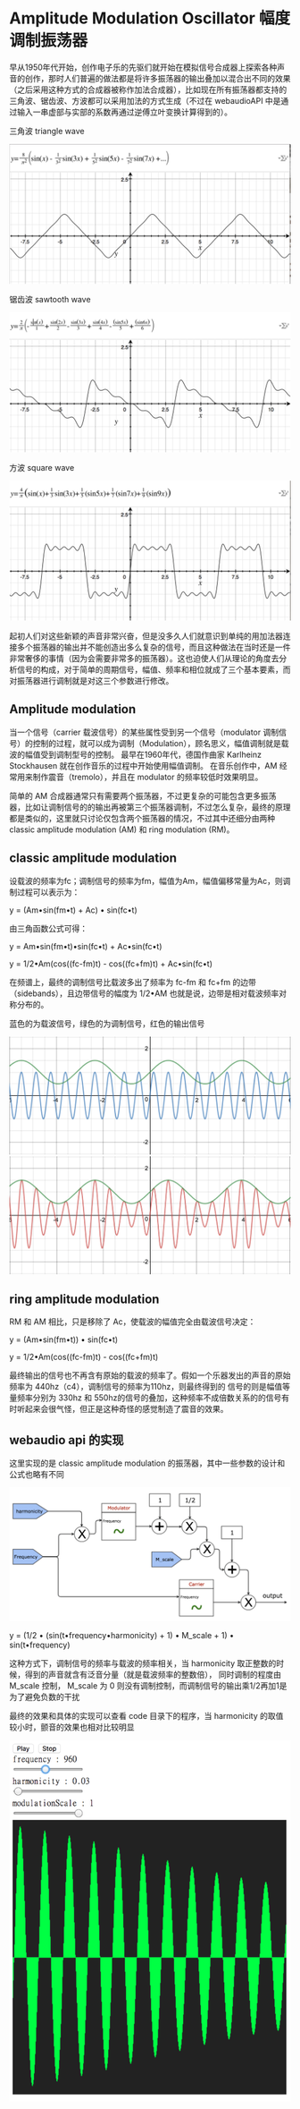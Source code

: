 # Amplitude Modulation Oscillator 幅度调制振荡器
早从1950年代开始，创作电子乐的先驱们就开始在模拟信号合成器上探索各种声音的创作，那时人们普遍的做法都是将许多振荡器的输出叠加以混合出不同的效果（之后采用这种方式的合成器被称作加法合成器），比如现在所有振荡器都支持的三角波、锯齿波、方波都可以采用加法的方式生成（不过在 webaudioAPI 中是通过输入一串虚部与实部的系数再通过逆傅立叶变换计算得到的）。

三角波 triangle wave

![triangle wave](./assets/triangle-min.png)

锯齿波 sawtooth wave

![sawtooth wave](./assets/sawtooth-min.png)

方波 square wave

![square wave](./assets/square-min.png)

起初人们对这些新颖的声音非常兴奋，但是没多久人们就意识到单纯的用加法器连接多个振荡器的输出并不能创造出多么复杂的信号，而且这种做法在当时还是一件非常奢侈的事情（因为会需要非常多的振荡器）。这也迫使人们从理论的角度去分析信号的构成，对于简单的周期信号，幅值、频率和相位就成了三个基本要素，而对振荡器进行调制就是对这三个参数进行修改。

## Amplitude modulation

当一个信号（carrier 载波信号）的某些属性受到另一个信号（modulator 调制信号）的控制的过程，就可以成为调制（Modulation），顾名思义，幅值调制就是载波的幅值受到调制型号的控制。
最早在1960年代，德国作曲家 Karlheinz Stockhausen 就在创作音乐的过程中开始使用幅值调制。
在音乐创作中，AM 经常用来制作震音（tremolo），并且在 modulator 的频率较低时效果明显。

简单的 AM 合成器通常只有需要两个振荡器，不过更复杂的可能包含更多振荡器，比如让调制信号的的输出再被第三个振荡器调制，不过怎么复杂，最终的原理都是类似的，这里就只讨论仅包含两个振荡器的情况，不过其中还细分由两种 classic amplitude modulation (AM) 和 ring modulation (RM)。

## classic amplitude modulation
设载波的频率为fc；调制信号的频率为fm，幅值为Am，幅值偏移常量为Ac，则调制过程可以表示为：

y = (Am•sin(fm•t) + Ac) • sin(fc•t)

由三角函数公式可得：

y = Am•sin(fm•t)•sin(fc•t) + Ac•sin(fc•t)

y = 1/2•Am(cos((fc-fm)t) - cos((fc+fm)t) + Ac•sin(fc•t)

在频谱上，最终的调制信号比载波多出了频率为 fc-fm 和 fc+fm 的边带（sidebands），且边带信号的幅度为 1/2•AM
也就是说，边带是相对载波频率对称分布的。

蓝色的为载波信号，绿色的为调制信号，红色的输出信号

![carrier and modulator](./assets/carrier&modulator.png)
![modulated and modulator](./assets/modulated&modulator.png)

## ring amplitude modulation
RM 和 AM 相比，只是移除了 Ac，使载波的幅值完全由载波信号决定：

y = (Am•sin(fm•t)) • sin(fc•t)

y = 1/2•Am(cos((fc-fm)t) - cos((fc+fm)t)

最终输出的信号也不再含有原始的载波的频率了。假如一个乐器发出的声音的原始频率为 440hz（c4），调制信号的频率为110hz，则最终得到的
信号的则是幅值等量频率分别为 330hz 和 550hz的信号的叠加，这种频率不成倍数关系的的信号有时听起来会很气怪，但正是这种奇怪的感觉制造了震音的效果。

## webaudio api 的实现
这里实现的是 classic amplitude modulation 的振荡器，其中一些参数的设计和公式也略有不同

![AM Graph](./assets/am.png)

y = (1/2 • (sin(t•frequency•harmonicity) + 1) • M_scale + 1) • sin(t•frequency)

这种方式下，调制信号的频率与载波的频率相关，当 harmonicity 取正整数的时候，得到的声音就含有泛音分量（就是载波频率的整数倍），
同时调制的程度由 M_scale 控制， M_scale 为 0 则没有调制控制，而调制信号的输出乘1/2再加1是为了避免负数的干扰

最终的效果和具体的实现可以查看 code 目录下的程序，当 harmonicity 的取值较小时，颤音的效果也相对比较明显

![result](./assets/result.png)